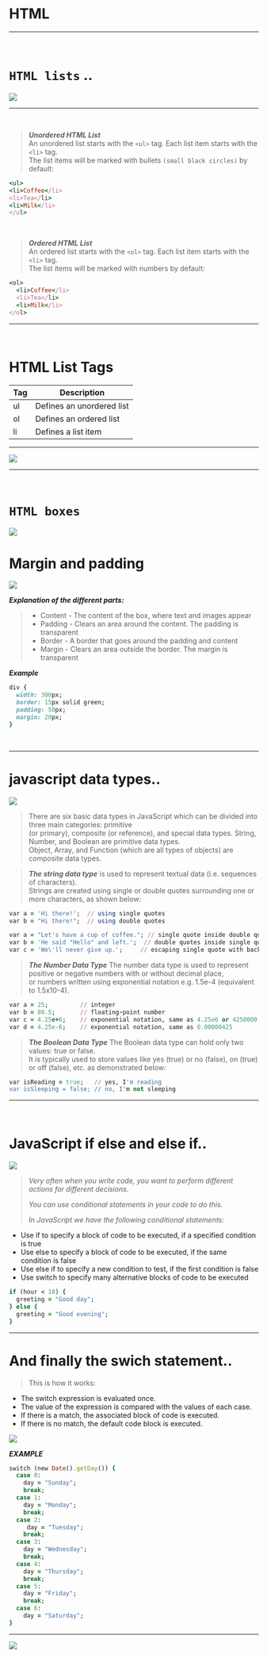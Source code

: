 # HTML 

<hr>
<br>

#  `HTML lists` ..

![](https://miro.medium.com/max/876/1*HjpS84zsYK2ud3Ale19Oqw.png)

 <hr>
 <br>
 
> ***Unordered HTML List*** <br>
> An unordered list starts with the `<ul>` tag. Each list item starts with the `<li>` tag. <br>
> The list items will be marked with bullets `(small black circles)` by default:
  
  ``` ruby
  <ul>
  <li>Coffee</li>
  <li>Tea</li>
  <li>Milk</li>
</ul>
  ```
  
  <br>
  
  
> ***Ordered HTML List*** <br>
> An ordered list starts with the `<ol>` tag. Each list item starts with the `<li>` tag. <br>
> The list items will be marked with numbers by default:

``` ruby 
<ol>
  <li>Coffee</li>
  <li>Tea</li>
  <li>Milk</li>
</ol>
```

<hr>
<br>


# HTML List Tags


| Tag  | Description                |
| ---- | ------------------------   |
| ul   | Defines an unordered list  |
| ol   | Defines an ordered list    |
| li   | Defines a list item        |


<hr>

![](https://i.gifer.com/4ltg.gif)

<hr>

<br>



# `HTML boxes`

![](https://i0.wp.com/css-tricks.com/wp-content/uploads/2017/10/gif4.gif?ssl=1)


# Margin and padding

![](https://res.cloudinary.com/practicaldev/image/fetch/s--IdKeqjVS--/c_imagga_scale,f_auto,fl_progressive,h_1080,q_66,w_1080/https://thepracticaldev.s3.amazonaws.com/i/bte89ts228bjy8j1vv4e.gif)

***Explanation of the different parts:***

> - Content - The content of the box, where text and images appear
> - Padding - Clears an area around the content. The padding is transparent
> - Border - A border that goes around the padding and content
> - Margin - Clears an area outside the border. The margin is transparent

***Example***
``` ruby
div {
  width: 300px;
  border: 15px solid green;
  padding: 50px;
  margin: 20px;
}
```

<br>
<hr>

# javascript data types..

![](https://i.pinimg.com/originals/66/8d/fc/668dfc002312ab58e0d1cb15e0b98a5e.png)

> There are six basic data types in JavaScript which can be divided into three main categories: primitive <br>
> (or primary), composite (or reference), and special data types. String, Number, and Boolean are primitive data types. <br>
> Object, Array, and Function (which are all types of objects) are composite data types.

> ***The string data type***
> is used to represent textual data (i.e. sequences of characters).<br>
> Strings are created using single or double quotes surrounding one or more characters, as shown below:


``` ruby 
var a = 'Hi there!';  // using single quotes
var b = "Hi there!";  // using double quotes
```

``` ruby
var a = "Let's have a cup of coffee."; // single quote inside double quotes
var b = 'He said "Hello" and left.';  // double quotes inside single quotes
var c = 'We\'ll never give up.';     // escaping single quote with backslash
```
> ***The Number Data Type***
> The number data type is used to represent positive or negative numbers with or without decimal place, <br>
> or numbers written using exponential notation e.g. 1.5e-4 (equivalent to 1.5x10-4).

``` ruby 
var a = 25;         // integer
var b = 80.5;       // floating-point number
var c = 4.25e+6;    // exponential notation, same as 4.25e6 or 4250000
var d = 4.25e-6;    // exponential notation, same as 0.00000425
```

> ***The Boolean Data Type***
> The Boolean data type can hold only two values: true or false. <br>
> It is typically used to store values like yes (true) or no (false), on (true) or off (false), etc. as demonstrated below:

```ruby 
var isReading = true;   // yes, I'm reading
var isSleeping = false; // no, I'm not sleeping
```

<hr>
<br>

# JavaScript if else and else if..

![](https://images.code.org/d873962609e99f821249fde2007ca1bb-image-1479494721725.gif)


> *Very often when you write code, you want to perform different actions for different decisions.*
>
> *You can use conditional statements in your code to do this.*
>
> *In JavaScript we have the following conditional statements:*

- Use if to specify a block of code to be executed, if a specified condition is true
- Use else to specify a block of code to be executed, if the same condition is false
- Use else if to specify a new condition to test, if the first condition is false
- Use switch to specify many alternative blocks of code to be executed



``` ruby
if (hour < 18) {
  greeting = "Good day";
} else {
  greeting = "Good evening";
}
```

<hr>

# And finally the swich statement..

> This is how it works:

- The switch expression is evaluated once.
- The value of the expression is compared with the values of each case.
- If there is a match, the associated block of code is executed.
- If there is no match, the default code block is executed.




![](https://user-images.githubusercontent.com/9205389/28846831-c063158c-76c1-11e7-8f6c-ae9fb458845b.gif)

***EXAMPLE***
``` ruby
switch (new Date().getDay()) {
  case 0:
    day = "Sunday";
    break;
  case 1:
    day = "Monday";
    break;
  case 2:
     day = "Tuesday";
    break;
  case 3:
    day = "Wednesday";
    break;
  case 4:
    day = "Thursday";
    break;
  case 5:
    day = "Friday";
    break;
  case 6:
    day = "Saturday";
}
```


<hr>


![](https://thumbs.gfycat.com/TediousOfficialIceblueredtopzebra-size_restricted.gif)







